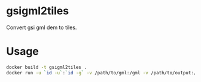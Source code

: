 # gsigml2tiles

Convert gsi gml dem to tiles.

# Usage

```bash
docker build -t gsigml2tiles .
docker run -u `id -u`:`id -g` -v /path/to/gml:/gml -v /path/to/output:/output gsigml2tiles
```